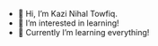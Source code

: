 - 👋 Hi, I’m Kazi Nihal Towfiq.
- 👀 I’m interested in learning!
- 🌱 Currently I’m learning everything!
